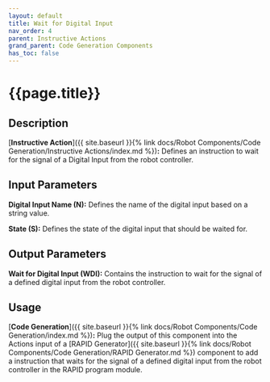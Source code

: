 ```yaml
---
layout: default
title: Wait for Digital Input
nav_order: 4
parent: Instructive Actions
grand_parent: Code Generation Components
has_toc: false
---
```


# **{{page.title}}**

## **Description**

[**Instructive Action**]({{ site.baseurl }}{% link docs/Robot Components/Code Generation/Instructive Actions/index.md %})**:** 
Defines an instruction to wait for the signal of a Digital Input from the robot controller.

## **Input Parameters**

**Digital Input Name (N):** Defines the name of the digital input based on a string value.

**State (S):** Defines the state of the digital input that should be waited for.

## **Output Parameters**

**Wait for Digital Input (WDI):** Contains the instruction to wait for the signal of a defined digital input from the robot controller.

## **Usage**

[**Code Generation**]({{ site.baseurl }}{% link docs/Robot Components/Code Generation/index.md %})**:** Plug the output of this component into the Actions input of a [RAPID Generator]({{ site.baseurl }}{% link docs/Robot Components/Code Generation/RAPID Generator.md %}) component to add a instruction that waits for the signal of a defined digital input from the robot controller in the RAPID program module.